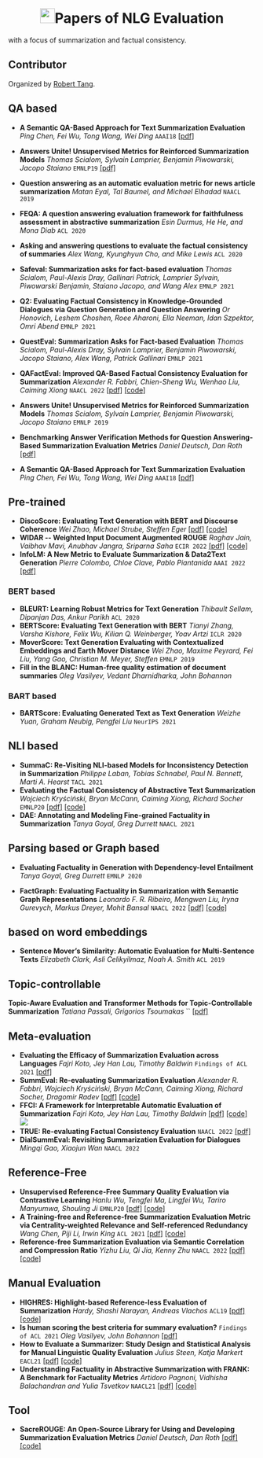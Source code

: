 <p align="center">
<h1 align="center"> <img src="[https://github.com/xcfcode/Summarization-Papers/pic/summary.png](https://github.com/xcfcode/Summarization-Papers/blob/main/pic/summary.png)" width="30" />Papers of NLG Evaluation
</h1>
</p>
with a focus of summarization and factual consistency.


## Contributor
Organized by [Robert Tang](https://xiangrutang.github.io/).



## QA based

- **A Semantic QA-Based Approach for Text Summarization Evaluation** *Ping Chen, Fei Wu, Tong Wang, Wei Ding* `AAAI18` [[pdf]](https://arxiv.org/abs/1704.06259) 
- **Answers Unite! Unsupervised Metrics for Reinforced Summarization Models** *Thomas Scialom, Sylvain Lamprier, Benjamin Piwowarski, Jacopo Staiano* `EMNLP19` [[pdf]](https://arxiv.org/abs/1909.01610)
- **Question answering as an automatic evaluation metric for news article summarization** *Matan Eyal, Tal Baumel, and Michael Elhadad* `NAACL 2019`
- **FEQA: A question answering evaluation framework for faithfulness assessment in abstractive summarization** *Esin Durmus, He He, and Mona Diab* `ACL 2020`
- **Asking and answering questions to evaluate the factual consistency of summaries** *Alex Wang, Kyunghyun Cho, and Mike Lewis* `ACL 2020`
- **Safeval: Summarization asks for fact-based evaluation** *Thomas Scialom, Paul-Alexis Dray, Gallinari Patrick, Lamprier Sylvain, Piwowarski Benjamin, Staiano Jacopo, and Wang Alex* `EMNLP 2021`
- **Q2: Evaluating Factual Consistency in Knowledge-Grounded Dialogues via Question Generation and Question Answering** *Or Honovich, Leshem Choshen, Roee Aharoni, Ella Neeman, Idan Szpektor, Omri Abend* `EMNLP 2021`
- **QuestEval: Summarization Asks for Fact-based Evaluation** *Thomas Scialom, Paul-Alexis Dray, Sylvain Lamprier, Benjamin Piwowarski, Jacopo Staiano, Alex Wang, Patrick Gallinari* `EMNLP 2021`
- **QAFactEval: Improved QA-Based Factual Consistency Evaluation for Summarization** *Alexander R. Fabbri, Chien-Sheng Wu, Wenhao Liu, Caiming Xiong* `NAACL 2022` [[pdf]](https://aclanthology.org/2022.naacl-main.187/) [[code]](https://github.com/salesforce/QAFactEval) 
- **Answers Unite! Unsupervised Metrics for Reinforced Summarization Models** *Thomas Scialom, Sylvain Lamprier, Benjamin Piwowarski, Jacopo Staiano* `EMNLP 2019`




- **Benchmarking Answer Verification Methods for Question Answering-Based Summarization Evaluation Metrics** *Daniel Deutsch, Dan Roth* [[pdf]](https://arxiv.org/abs/2204.10206)

- **A Semantic QA-Based Approach for Text Summarization Evaluation** *Ping Chen, Fei Wu, Tong Wang, Wei Ding* `AAAI18` [[pdf]](https://arxiv.org/abs/1704.06259) 





## Pre-trained

- **DiscoScore: Evaluating Text Generation with BERT and Discourse Coherence** *Wei Zhao, Michael Strube, Steffen Eger* [[pdf]](https://arxiv.org/abs/2201.11176) [[code]](https://github.com/AIPHES/DiscoScore)
- **WIDAR -- Weighted Input Document Augmented ROUGE** *Raghav Jain, Vaibhav Mavi, Anubhav Jangra, Sriparna Saha* `ECIR 2022` [[pdf]](https://arxiv.org/abs/2201.09282) [[code]](https://github.com/Raghav10j/WIDAR)
- **InfoLM: A New Metric to Evaluate Summarization & Data2Text Generation** *Pierre Colombo, Chloe Clave, Pablo Piantanida* `AAAI 2022` [[pdf]](https://arxiv.org/abs/2112.01589)


### BERT based

- **BLEURT: Learning Robust Metrics for Text Generation** *Thibault Sellam, Dipanjan Das, Ankur Parikh* `ACL 2020`
- **BERTScore: Evaluating Text Generation with BERT** *Tianyi Zhang, Varsha Kishore, Felix Wu, Kilian Q. Weinberger, Yoav Artzi* `ICLR 2020`
- **MoverScore: Text Generation Evaluating with Contextualized Embeddings and Earth Mover Distance** *Wei Zhao, Maxime Peyrard, Fei Liu, Yang Gao, Christian M. Meyer, Steffen* `EMNLP 2019`
- **Fill in the BLANC: Human-free quality estimation of document summaries** *Oleg Vasilyev, Vedant Dharnidharka, John Bohannon*


### BART based

- **BARTScore: Evaluating Generated Text as Text Generation** *Weizhe Yuan, Graham Neubig, Pengfei Liu* `NeurIPS 2021`


## NLI based

- **SummaC: Re-Visiting NLI-based Models for Inconsistency Detection in Summarization** *Philippe Laban, Tobias Schnabel, Paul N. Bennett, Marti A. Hearst* `TACL 2021`
- **Evaluating the Factual Consistency of Abstractive Text Summarization** *Wojciech Kryściński, Bryan McCann, Caiming Xiong, Richard Socher* `EMNLP20` [[pdf]](https://arxiv.org/abs/1910.12840) [[code]](https://github.com/salesforce/factCC)
- **DAE: Annotating and Modeling Fine-grained Factuality in Summarization** *Tanya Goyal, Greg Durrett* `NAACL 2021`


## Parsing based or Graph based

- **Evaluating Factuality in Generation with Dependency-level Entailment** *Tanya Goyal, Greg Durrett* `EMNLP 2020`


- **FactGraph: Evaluating Factuality in Summarization with Semantic Graph Representations** *Leonardo F. R. Ribeiro, Mengwen Liu, Iryna Gurevych, Markus Dreyer, Mohit Bansal* `NAACL 2022` [[pdf]](https://aclanthology.org/2022.naacl-main.236/) [[code]](https://github.com/amazon-research/fact-graph)

## based on word embeddings

- **Sentence Mover’s Similarity: Automatic Evaluation for Multi-Sentence Texts** *Elizabeth Clark, Asli Celikyilmaz, Noah A. Smith* `ACL 2019`



## Topic-controllable

**Topic-Aware Evaluation and Transformer Methods for Topic-Controllable Summarization** *Tatiana Passali, Grigorios Tsoumakas* `` [[pdf]](https://arxiv.org/abs/2206.04317) 



## Meta-evaluation
- **Evaluating the Efficacy of Summarization Evaluation across Languages** *Fajri Koto, Jey Han Lau, Timothy Baldwin* `Findings of ACL 2021` [[pdf]](https://arxiv.org/abs/2106.01478)
- **SummEval: Re-evaluating Summarization Evaluation** *Alexander R. Fabbri, Wojciech Kryściński, Bryan McCann, Caiming Xiong, Richard Socher, Dragomir Radev* [[pdf]](https://arxiv.org/abs/2007.12626) [[code]](https://github.com/Yale-LILY/SummEval)
- **FFCI: A Framework for Interpretable Automatic Evaluation of Summarization** *Fajri Koto, Jey Han Lau, Timothy Baldwin* [[pdf]](https://arxiv.org/abs/2011.13662) [[code]](https://github.com/fajri91/ffci) ![](https://img.shields.io/badge/-evaluation-brightgreen)
- **TRUE: Re-evaluating Factual Consistency Evaluation** `NAACL 2022` [[pdf]](https://arxiv.org/abs/2204.04991)
- **DialSummEval: Revisiting Summarization Evaluation for Dialogues** *Mingqi Gao, Xiaojun Wan* `NAACL 2022`





## Reference-Free

- **Unsupervised Reference-Free Summary Quality Evaluation via Contrastive Learning** *Hanlu Wu, Tengfei Ma, Lingfei Wu, Tariro Manyumwa, Shouling Ji* `EMNLP20` [[pdf]](https://arxiv.org/abs/2010.01781) [[code]](https://github.com/whl97/LS-Score)
- **A Training-free and Reference-free Summarization Evaluation Metric via Centrality-weighted Relevance and Self-referenced Redundancy** *Wang Chen, Piji Li, Irwin King* `ACL 2021` [[pdf]](https://aclanthology.org/2021.acl-long.34/) [[code]](https://github.com/Chen-Wang-CUHK/Training-Free-and-Ref-Free-Summ-Evaluation)
- **Reference-free Summarization Evaluation via Semantic Correlation and Compression Ratio** *Yizhu Liu, Qi Jia, Kenny Zhu* `NAACL 2022` [[pdf]](https://aclanthology.org/2022.naacl-main.153/) [[code]](https://github.com/YizhuLiu/summeval) 

## Manual Evaluation

- **HIGHRES: Highlight-based Reference-less Evaluation of Summarization** *Hardy, Shashi Narayan, Andreas Vlachos* `ACL19` [[pdf]](https://arxiv.org/abs/1906.01361) [[code]](https://github.com/sheffieldnlp/highres)
- **Is human scoring the best criteria for summary evaluation?** `Findings of ACL 2021` *Oleg Vasilyev, John Bohannon* [[pdf]](https://arxiv.org/abs/2012.14602)
- **How to Evaluate a Summarizer: Study Design and Statistical Analysis for Manual Linguistic Quality Evaluation** *Julius Steen, Katja Markert* `EACL21` [[pdf]](https://www.aclweb.org/anthology/2021.eacl-main.160/) [[code]](https://github.com/julmaxi/summary_lq_analysis)
- **Understanding Factuality in Abstractive Summarization with FRANK: A Benchmark for Factuality Metrics** *Artidoro Pagnoni, Vidhisha Balachandran and Yulia Tsvetkov* `NAACL21` [[pdf]](https://arxiv.org/abs/2104.13346) [[code]](https://github.com/artidoro/frank) 

## Tool

- **SacreROUGE: An Open-Source Library for Using and Developing Summarization Evaluation Metrics** *Daniel Deutsch, Dan Roth* [[pdf]](https://arxiv.org/abs/2007.05374) [[code]](https://github.com/danieldeutsch/sacrerouge)


